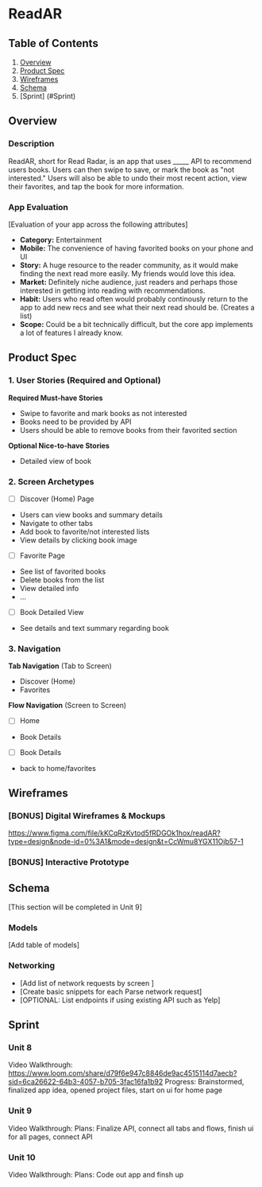 # ReadAR 

## Table of Contents

1. [Overview](#Overview)
2. [Product Spec](#Product-Spec)
3. [Wireframes](#Wireframes)
4. [Schema](#Schema)
5. [Sprint] (#Sprint)

## Overview

### Description
ReadAR, short for Read Radar, is an app that uses _____ API to recommend users books. Users can then swipe to save, or mark the book as "not interested." Users will also be able to undo their most recent action, view their favorites, and tap the book for more information.

### App Evaluation

[Evaluation of your app across the following attributes]
- **Category:** Entertainment
- **Mobile:** The convenience of having favorited books on your phone and UI
- **Story:** A huge resource to the reader community, as it would make finding the next read more easily. My friends would love this idea.
- **Market:** Definitely niche audience, just readers and perhaps those interested in getting into reading with recommendations.
- **Habit:** Users who read often would probably continously return to the app to add new recs and see what their next read should be. (Creates a list)
- **Scope:** Could be a bit technically difficult, but the core app implements a lot of features I already know.

## Product Spec

### 1. User Stories (Required and Optional)

**Required Must-have Stories**

* Swipe to favorite and mark books as not interested
* Books need to be provided by API
* Users should be able to remove books from their favorited section

**Optional Nice-to-have Stories**

* Detailed view of book

### 2. Screen Archetypes

- [ ] Discover (Home) Page
* Users can view books and summary details
* Navigate to other tabs
* Add book to favorite/not interested lists
* View details by clicking book image
- [ ] Favorite Page
* See list of favorited books
* Delete books from the list
* View detailed info
* ...
- [ ] Book Detailed View
* See details and text summary regarding book

### 3. Navigation

**Tab Navigation** (Tab to Screen)

* Discover (Home)
* Favorites

**Flow Navigation** (Screen to Screen)

- [ ] Home
* Book Details
- [ ] Book Details
* back to home/favorites

## Wireframes

### [BONUS] Digital Wireframes & Mockups
https://www.figma.com/file/kKCqRzKvtod5fRDGOk1hox/readAR?type=design&node-id=0%3A1&mode=design&t=CcWmu8YGX11Ojb57-1

### [BONUS] Interactive Prototype

## Schema 

[This section will be completed in Unit 9]

### Models

[Add table of models]

### Networking

- [Add list of network requests by screen ]
- [Create basic snippets for each Parse network request]
- [OPTIONAL: List endpoints if using existing API such as Yelp]

## Sprint

### Unit 8
Video Walkthrough: https://www.loom.com/share/d79f6e947c8846de9ac4515114d7aecb?sid=6ca26622-64b3-4057-b705-3fac16fa1b92
Progress: Brainstormed, finalized app idea, opened project files, start on ui for home page

### Unit 9
Video Walkthrough: 
Plans: Finalize API, connect all tabs and flows, finish ui for all pages, connect API

### Unit 10
Video Walkthrough: 
Plans: Code out app and finsh up

